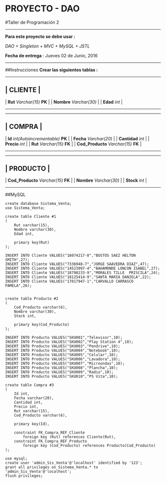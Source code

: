 PROYECTO - DAO
===

#Taller de Programación 2

---
**Para este proyecto se debe usar :**

*DAO + Singleton + MVC + MySQL + JSTL*

**Fecha de entrega** : Jueves 02 de Junio, 2016

---
##Instrucciones
**Crear las siguientes tablas :**

 _____________________
|      CLIENTE        |
 ---------------------
| **Rut** *Varchar(15)* **PK**  |
| **Nombre** *Varchar(30)*  |
| **Edad**  *int*           |
 _____________________

_____________________
|      COMPRA        |
 ---------------------
| **Id** *int(Autoincrementable)* **PK**  |
| **Fecha** *Varchar(20)*  |
| **Cantidad**  *int*           |
| **Precio**  *int*           |
| **Rut**  *Varchar(15)* **FK**           |
| **Cod_Producto**  *Varchar(15)* **FK**           |
 _____________________
 
 _____________________
|      PRODUCTO        |
 ---------------------
| **Cod_Producto**  *Varchar(15)* **FK**           |
| **Nombre** *Varchar(30)*  |
| **Stock**  *int*           |
 _____________________

##MySQL
```
create database Sistema_Venta;
use Sistema_Venta;

create table Cliente #1
(
	Rut varchar(15),
    Nombre varchar(30),
    Edad int,
    
    primary key(Rut)
);

INSERT INTO Cliente VALUES("16074217-8","BUSTOS SAEZ HELTON SMITH",27);
INSERT INTO Cliente VALUES("7336948-7","JORGE SAAVEDRA DIAZ",47);
INSERT INTO Cliente VALUES("14523997-4","BAHAMONDE LONCON ISABEL",27);
INSERT INTO Cliente VALUES("18790233-9","MORALES TILLE  PRISCILA",24);
INSERT INTO Cliente VALUES("18125414-9","SANTA MARIA DANIELA",22);
INSERT INTO Cliente VALUES("17017947-1","CARVALLO CARRASCO PAMELA",26);


create table Producto #2
(
	Cod_Producto varchar(6),
    Nombre varchar(30),
    Stock int,
    
    primary key(Cod_Producto)
);

INSERT INTO Producto VALUES("SKU001","Televisor",10);
INSERT INTO Producto VALUES("SKU002","Play Station 4",10);
INSERT INTO Producto VALUES("SKU003","Pendrive",10);
INSERT INTO Producto VALUES("SKU004","Notebook",10);
INSERT INTO Producto VALUES("SKU005","Celular",10);
INSERT INTO Producto VALUES("SKU006","Lavadora",10);
INSERT INTO Producto VALUES("SKU007","Microondas",10);
INSERT INTO Producto VALUES("SKU008","Plancha",10);
INSERT INTO Producto VALUES("SKU009","Radio",10);
INSERT INTO Producto VALUES("SKU010","PS Vita",10);

create table Compra #3
(
	Id int,
    Fecha varchar(20),
    Cantidad int,
    Precio int,
    Rut varchar(15),
    Cod_Producto varchar(6),
    
    primary key(Id),
    
    constraint FK_Compra_REF_Cliente
		foreign key (Rut) references Cliente(Rut),
    constraint FK_Compra_REF_Producto
		foreign key (Cod_Producto) references Producto(Cod_Producto)
);

use mysql;
create user 'admin_Sis_Venta'@'localhost' identified by '123';
grant all privileges on Sistema_Venta.* to 'admin_Sis_Venta'@'localhost';
flush privileges;
```
